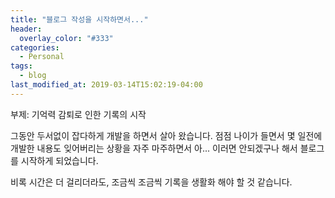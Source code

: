 ```yaml
---
title: "블로그 작성을 시작하면서..."
header:
  overlay_color: "#333"
categories:
  - Personal  
tags:
  - blog
last_modified_at: 2019-03-14T15:02:19-04:00
---
```


부제: 기억력 감퇴로 인한 기록의 시작


그동안 두서없이 잡다하게 개발을 하면서 살아 왔습니다. 
점점 나이가 들면서 몇 일전에 개발한 내용도 잊어버리는 상황을 자주 마주하면서 아... 이러면 안되겠구나 해서 블로그를 시작하게 되었습니다. 

비록 시간은 더 걸리더라도, 조금씩 조금씩 기록을 생활화 해야 할 것 같습니다.
